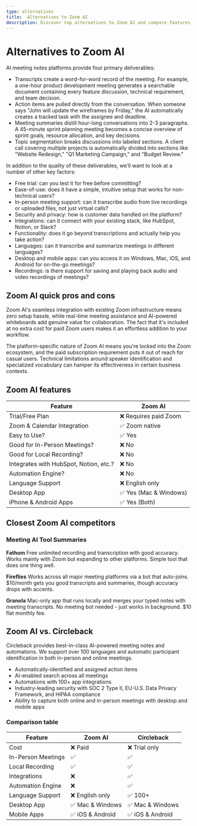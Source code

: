 ```yaml
---
type: alternatives
title:  Alternatives to Zoom AI  
description: Discover top alternatives to Zoom AI and compare features with Circleback. Find the best video conferencing AI solution for your needs.
---
```


# Alternatives to Zoom AI    
AI meeting notes platforms provide four primary deliverables:  
  
* Transcripts create a word-for-word record of the meeting. For example, a one-hour product development meeting generates a searchable document containing every feature discussion, technical requirement, and team decision.  
* Action items are pulled directly from the conversation. When someone says "John will update the wireframes by Friday," the AI automatically creates a tracked task with the assignee and deadline.  
* Meeting summaries distill hour-long conversations into 2-3 paragraphs. A 45-minute sprint planning meeting becomes a concise overview of sprint goals, resource allocation, and key decisions.  
* Topic segmentation breaks discussions into labeled sections. A client call covering multiple projects is automatically divided into sections like "Website Redesign," "Q1 Marketing Campaign," and "Budget Review."  
  
In addition to the quality of these deliverables, we'll want to look at a number of other key factors:  
  
* Free trial: can you test it for free before committing?  
* Ease-of-use: does it have a simple, intuitive setup that works for non-technical users?  
* In-person meeting support: can it transcribe audio from live recordings or uploaded files, not just virtual calls?  
* Security and privacy: how is customer data handled on the platform?  
* Integrations: can it connect with your existing stack, like HubSpot, Notion, or Slack?  
* Functionality: does it go beyond transcriptions and actually help you take action?  
* Languages: can it transcribe and summarize meetings in different languages?  
* Desktop and mobile apps: can you access it on Windows, Mac, iOS, and Android for on-the-go meetings?  
* Recordings: is there support for saving and playing back audio and video recordings of meetings?    
## Zoom AI quick pros and cons    
Zoom AI's seamless integration with existing Zoom infrastructure means zero setup hassle, while real-time meeting assistance and AI-powered whiteboards add genuine value for collaboration. The fact that it's included at no extra cost for paid Zoom users makes it an effortless addition to your workflow.

The platform-specific nature of Zoom AI means you're locked into the Zoom ecosystem, and the paid subscription requirement puts it out of reach for casual users. Technical limitations around speaker identification and specialized vocabulary can hamper its effectiveness in certain business contexts.  
## Zoom AI features    
| Feature | Zoom AI |
|---------|---------|
| Trial/Free Plan | ❌ Requires paid Zoom |
| Zoom & Calendar Integration | ✅ Zoom native |
| Easy to Use? | ✅ Yes |
| Good for In-Person Meetings? | ❌ No |
| Good for Local Recording? | ❌ No |
| Integrates with HubSpot, Notion, etc.? | ❌ No |
| Automation Engine? | ❌ No |
| Language Support | ❌ English only |
| Desktop App | ✅ Yes (Mac & Windows) |
| iPhone & Android Apps | ✅ Yes (Both) |  
## Closest Zoom AI competitors    
### Meeting AI Tool Summaries

**Fathom**
Free unlimited recording and transcription with good accuracy. Works mainly with Zoom but expanding to other platforms. Simple tool that does one thing well.

**Fireflies**
Works across all major meeting platforms via a bot that auto-joins. $10/month gets you good transcripts and summaries, though accuracy drops with accents.

**Granola**
Mac-only app that runs locally and merges your typed notes with meeting transcripts. No meeting bot needed - just works in background. $10 flat monthly fee.  
## Zoom AI vs. Circleback  
Circleback provides best-in-class AI-powered meeting notes and automations. We support over 100 languages and automatic participant identification in both in-person and online meetings.  
  
* Automatically-identified and assigned action items  
* AI-enabled search across all meetings  
* Automations with 100+ app integrations  
* Industry-leading security with SOC 2 Type II, EU-U.S. Data Privacy Framework, and HIPAA compliance  
* Ability to capture both online and in-person meetings with desktop and mobile apps    
### Comparison table  
| Feature | Zoom AI | Circleback |
|---------|---------|------------|
| Cost | ❌ Paid | ❌ Trial only |
| In-Person Meetings | ✅ | ✅ |
| Local Recording | ✅ | ✅ |
| Integrations | ❌ | ✅ |
| Automation Engine | ❌ | ✅ |
| Language Support | ❌ English only | ✅ 100+ |
| Desktop App | ✅ Mac & Windows | ✅ Mac & Windows |
| Mobile Apps | ✅ iOS & Android | ✅ iOS & Android |